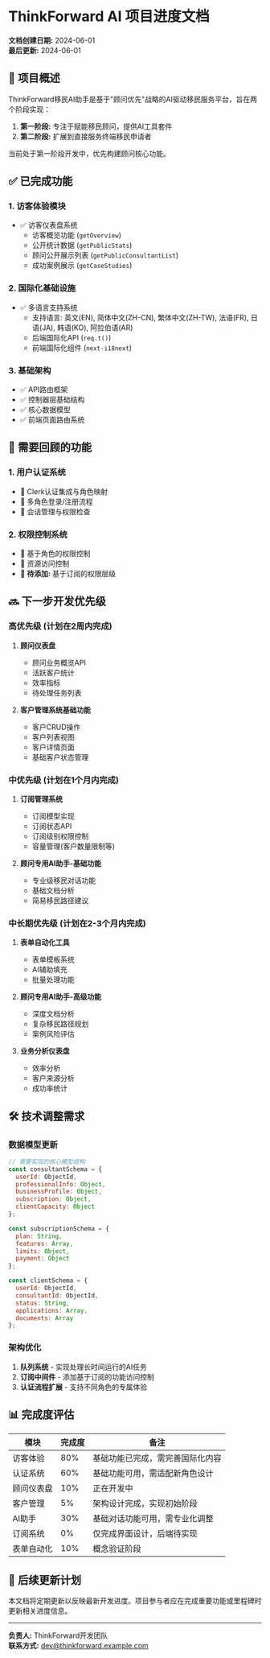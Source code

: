 # ThinkForward AI 项目进度文档

**文档创建日期:** 2024-06-01  
**最后更新:** 2024-06-01

## 🚀 项目概述

ThinkForward移民AI助手是基于"顾问优先"战略的AI驱动移民服务平台，旨在两个阶段实现：

1. **第一阶段:** 专注于赋能移民顾问，提供AI工具套件
2. **第二阶段:** 扩展到直接服务终端移民申请者

当前处于第一阶段开发中，优先构建顾问核心功能。

## ✅ 已完成功能

### 1. 访客体验模块
- ✅ 访客仪表盘系统
  - 访客概览功能 (`getOverview`)
  - 公开统计数据 (`getPublicStats`)
  - 顾问公开展示列表 (`getPublicConsultantList`)
  - 成功案例展示 (`getCaseStudies`)

### 2. 国际化基础设施
- ✅ 多语言支持系统
  - 支持语言: 英文(EN), 简体中文(ZH-CN), 繁体中文(ZH-TW), 法语(FR), 日语(JA), 韩语(KO), 阿拉伯语(AR)
  - 后端国际化API (`req.t()`)
  - 前端国际化组件 (`next-i18next`)

### 3. 基础架构
- ✅ API路由框架
- ✅ 控制器层基础结构
- ✅ 核心数据模型
- ✅ 前端页面路由系统

## 🔄 需要回顾的功能

### 1. 用户认证系统
- 🔄 Clerk认证集成与角色映射
- 🔄 多角色登录/注册流程
- 🔄 会话管理与权限检查

### 2. 权限控制系统
- 🔄 基于角色的权限控制
- 🔄 资源访问控制
- 🔄 **待添加:** 基于订阅的权限层级

## 🔜 下一步开发优先级

### 高优先级 (计划在2周内完成)
1. **顾问仪表盘**
   - 顾问业务概览API
   - 活跃客户统计
   - 效率指标
   - 待处理任务列表

2. **客户管理系统基础功能**
   - 客户CRUD操作
   - 客户列表视图
   - 客户详情页面
   - 基础客户状态管理

### 中优先级 (计划在1个月内完成)
1. **订阅管理系统**
   - 订阅模型实现
   - 订阅状态API
   - 订阅级别权限控制
   - 容量管理(客户数量限制等)

2. **顾问专用AI助手-基础功能**
   - 专业级移民对话功能
   - 基础文档分析
   - 简易移民路径建议

### 中长期优先级 (计划在2-3个月内完成)
1. **表单自动化工具**
   - 表单模板系统
   - AI辅助填充
   - 批量处理功能

2. **顾问专用AI助手-高级功能**
   - 深度文档分析
   - 复杂移民路径规划
   - 案例风险评估

3. **业务分析仪表盘**
   - 效率分析
   - 客户来源分析
   - 成功率统计

## 🛠 技术调整需求

### 数据模型更新
```javascript
// 需要实现的核心模型结构
const consultantSchema = {
  userId: ObjectId,
  professionalInfo: Object,
  businessProfile: Object,
  subscription: Object,
  clientCapacity: Object
};

const subscriptionSchema = {
  plan: String,
  features: Array,
  limits: Object,
  payment: Object
};

const clientSchema = {
  userId: ObjectId,
  consultantId: ObjectId,
  status: String,
  applications: Array,
  documents: Array
};
```

### 架构优化
1. **队列系统** - 实现处理长时间运行的AI任务
2. **订阅中间件** - 添加基于订阅的功能访问控制
3. **认证流程扩展** - 支持不同角色的专属体验

## 📊 完成度评估

| 模块 | 完成度 | 备注 |
|------|--------|------|
| 访客体验 | 80% | 基础功能已完成，需完善国际化内容 |
| 认证系统 | 60% | 基础功能可用，需适配新角色设计 |
| 顾问仪表盘 | 10% | 正在开发中 |
| 客户管理 | 5% | 架构设计完成，实现初始阶段 |
| AI助手 | 30% | 基础对话功能可用，需专业化调整 |
| 订阅系统 | 0% | 仅完成界面设计，后端待实现 |
| 表单自动化 | 10% | 概念验证阶段 |

## 🔄 后续更新计划

本文档将定期更新以反映最新开发进度。项目参与者应在完成重要功能或里程碑时更新相关进度信息。

---

**负责人:** ThinkForward开发团队  
**联系方式:** dev@thinkforward.example.com 